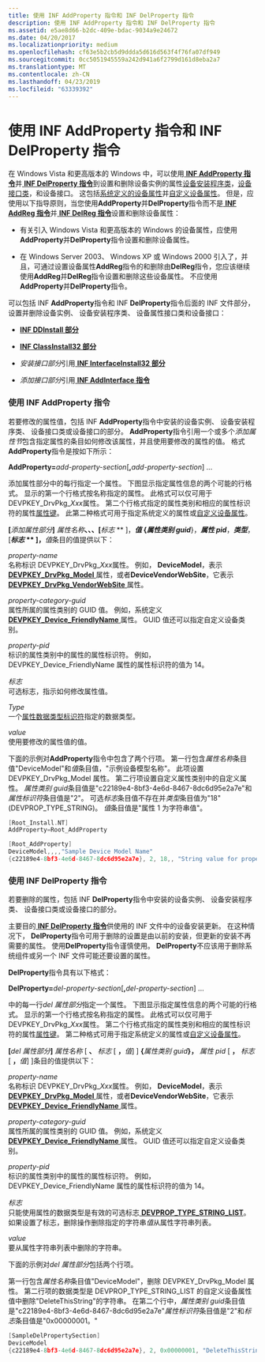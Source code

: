 ```yaml
---
title: 使用 INF AddProperty 指令和 INF DelProperty 指令
description: 使用 INF AddProperty 指令和 INF DelProperty 指令
ms.assetid: e5ae8d66-b2dc-409e-bdac-9034a9e24672
ms.date: 04/20/2017
ms.localizationpriority: medium
ms.openlocfilehash: cf63e5b2cb5d9ddda5d616d563f4f76fa07df949
ms.sourcegitcommit: 0cc5051945559a242d941a6f2799d161d8eba2a7
ms.translationtype: MT
ms.contentlocale: zh-CN
ms.lasthandoff: 04/23/2019
ms.locfileid: "63339392"
---
```

# <a name="using-the-inf-addproperty-directive-and-the-inf-delproperty-directive"></a>使用 INF AddProperty 指令和 INF DelProperty 指令


在 Windows Vista 和更高版本的 Windows 中，可以使用[ **INF AddProperty 指令**](inf-addproperty-directive.md)并[ **INF DelProperty 指令**](inf-delproperty-directive.md)到设置和删除设备实例的属性[设备安装程序类](device-setup-classes.md)，[设备接口类](device-interface-classes.md)，和设备接口。 这包括[系统定义的设备属性](system-defined-device-properties2.md)并[自定义设备属性](creating-custom-device-properties.md)。 但是，应使用以下指导原则，当您使用**AddProperty**并**DelProperty**指令而不是[ **INF AddReg 指令**](inf-addreg-directive.md)并[ **INF DelReg 指令**](inf-delreg-directive.md)设置和删除设备属性：

-   有关引入 Windows Vista 和更高版本的 Windows 的设备属性，应使用**AddProperty**并**DelProperty**指令设置和删除设备属性。

-   在 Windows Server 2003、 Windows XP 或 Windows 2000 引入了，并且，可通过设置设备属性**AddReg**指令的和删除由**DelReg**指令，您应该继续使用**AddReg**并**DelReg**指令设置和删除这些设备属性。 不应使用**AddProperty**并**DelProperty**指令。

可以包括 INF **AddProperty**指令和 INF **DelProperty**指令后面的 INF 文件部分，设置并删除设备实例、 设备安装程序类、 设备属性接口类和设备接口：

-   [**INF DDInstall 部分**](inf-ddinstall-section.md)

-   [**INF ClassInstall32 部分**](inf-classinstall32-section.md)

-   *安装接口部分*引用[ **INF InterfaceInstall32 部分**](inf-interfaceinstall32-section.md)

-   *添加接口部分*引用[ **INF AddInterface 指令**](inf-addinterface-directive.md)

### <a name="using-the-inf-addproperty-directive"></a>使用 INF AddProperty 指令

若要修改的属性值，包括 INF **AddProperty**指令中安装的设备实例、 设备安装程序类、 设备接口类或设备接口的部分。 **AddProperty**指令引用一个或多个*添加属性节*包含指定属性的条目如何修改该属性，并且使用要修改的属性的值。 格式**AddProperty**指令是按如下所示：

**AddProperty=**<em>add-property-section</em>\[**,**<em>add-property-section</em>\] ...

添加属性部分中的每行指定一个属性。 下图显示指定属性信息的两个可能的行格式。 显示的第一个行格式按名称指定的属性。 此格式可以仅可用于 DEVPKEY_DrvPkg_*Xxx*属性。 第二个行格式指定的属性类别和相应的属性标识符的属性[属性键](property-keys.md)。 此第二种格式可用于指定系统定义的属性或[自定义设备属性](creating-custom-device-properties.md)。

**\[**<em>添加属性部分</em>**\]**
<em>属性名称</em>**、、、\[**<em>标志</em> ** \]，**<em>值</em>
 **{**<em>属性类别 guid</em>**}，**<em>属性 pid</em>**，**<em>类型</em>**，\[**<em>标志</em> ** \]，**<em>值</em>条目的值提供以下：

<a href="" id="property-name"></a>*property-name*  
名称标识 DEVPKEY_DrvPkg_*Xxx*属性。 例如， **DeviceModel**，表示[ **DEVPKEY_DrvPkg_Model** ](https://msdn.microsoft.com/library/windows/hardware/ff543523)属性，或者**DeviceVendorWebSite**，它表示[ **DEVPKEY_DrvPkg_VendorWebSite** ](https://msdn.microsoft.com/library/windows/hardware/ff543527)属性。

<a href="" id="property-category-guid"></a>*property-category-guid*  
属性所属的属性类别的 GUID 值。 例如，系统定义[ **DEVPKEY_Device_FriendlyName** ](https://msdn.microsoft.com/library/windows/hardware/ff542502)属性。 GUID 值还可以指定自定义设备类别。

<a href="" id="property-pid"></a>*property-pid*  
标识的属性类别中的属性的属性标识符。 例如，DEVPKEY_Device_FriendlyName 属性的属性标识符的值为 14。

<a href="" id="flags"></a>*标志*  
可选标志，指示如何修改属性值。

<a href="" id="type"></a>*Type*  
一个[属性数据类型标识符](property-data-type-identifiers.md)指定的数据类型。

<a href="" id="value"></a>*value*  
使用要修改的属性值的值。

下面的示例对**AddProperty**指令中包含了两个行项。 第一行包含*属性名称*条目值"DeviceModel"和*值*条目值，"示例设备模型名称"。 此项设置 DEVPKEY_DrvPkg_Model 属性。 第二行项设置自定义属性类别中的自定义属性。 *属性类别 guid*条目值是"c22189e4-8bf3-4e6d-8467-8dc6d95e2a7e"和*属性标识符*条目值是"2"。 可选*标志*条目值不存在并*类型*条目值为"18"(DEVPROP_TYPE_STRING)。 *值*条目值是"属性 1 为字符串值"。

```cpp
[Root_Install.NT]
AddProperty=Root_AddProperty

[Root_AddProperty]
DeviceModel,,,,"Sample Device Model Name"
{c22189e4-8bf3-4e6d-8467-8dc6d95e2a7e}, 2, 18,, "String value for property 1"
```

### <a name="using-the-inf-delproperty-directive"></a>使用 INF DelProperty 指令

若要删除的属性，包括 INF **DelProperty**指令中安装的设备实例、 设备安装程序类、 设备接口类或设备接口的部分。

主要目的[ **INF DelProperty 指令**](inf-delproperty-directive.md)供使用的 INF 文件中的设备安装更新。 在这种情况下， **DelProperty**指令可用于删除的设置是由以前的安装，但更新的安装不再需要的属性。 使用**DelProperty**指令谨慎使用。 **DelProperty**不应该用于删除系统组件或另一个 INF 文件可能还要设置的属性。

**DelProperty**指令具有以下格式：

**DelProperty=**<em>del-property-section</em>\[**,**<em>del-property-section</em>\] ...

中的每一行*del 属性部分*指定一个属性。 下图显示指定属性信息的两个可能的行格式。 显示的第一个行格式按名称指定的属性。 此格式可以仅可用于 DEVPKEY_DrvPkg_*Xxx*属性。 第二个行格式指定的属性类别和相应的属性标识符的属性[属性键](property-keys.md)。 第二种格式可用于指定系统定义的属性或[自定义设备属性](creating-custom-device-properties.md)。

**\[**<em>del 属性部分</em>**\]**
*属性名称* \[ **、** *标志* \[ **，**<em>值</em>\] \] **{**<em>属性类别 guid</em>**}，** *属性 pid* \[ **，** *标志* \[ **，**<em>值</em>\] \]条目的值提供以下：

<a href="" id="property-name"></a>*property-name*  
名称标识 DEVPKEY_DrvPkg_*Xxx*属性。 例如， **DeviceModel**，表示[ **DEVPKEY_DrvPkg_Model** ](https://msdn.microsoft.com/library/windows/hardware/ff543523)属性，或者**DeviceVendorWebSite**，它表示[ **DEVPKEY_Device_FriendlyName** ](https://msdn.microsoft.com/library/windows/hardware/ff542502)属性。

<a href="" id="property-category-guid"></a>*property-category-guid*  
属性所属的属性类别的 GUID 值。 例如，系统定义[ **DEVPKEY_Device_FriendlyName** ](https://msdn.microsoft.com/library/windows/hardware/ff542502)属性。 GUID 值还可以指定自定义设备类别。

<a href="" id="property-pid"></a>*property-pid*  
标识的属性类别中的属性的属性标识符。 例如，DEVPKEY_Device_FriendlyName 属性的属性标识符的值为 14。

<a href="" id="flags"></a>*标志*  
只能使用属性的数据类型是有效的可选标志[ **DEVPROP_TYPE_STRING_LIST**](https://msdn.microsoft.com/library/windows/hardware/ff543614)。 如果设置了标志，删除操作删除指定的字符串*值*从属性字符串列表。

<a href="" id="value"></a>*value*  
要从属性字符串列表中删除的字符串。

下面的示例对*del 属性部分*包括两个行项。

第一行包含*属性名称*条目值"DeviceModel"，删除 DEVPKEY_DrvPkg_Model 属性。 第二行项的数据类型是 DEVPROP_TYPE_STRING_LIST 的自定义设备属性值中删除"DeleteThisString"的字符串。 在第二个行中，*属性类别 guid*条目值是"c22189e4-8bf3-4e6d-8467-8dc6d95e2a7e"*属性标识符*条目值是"2"和*标志*条目值是"0x00000001。"

```cpp
[SampleDelPropertySection]
DeviceModel
{c22189e4-8bf3-4e6d-8467-8dc6d95e2a7e}, 2, 0x00000001, "DeleteThisString"
```

 

 





